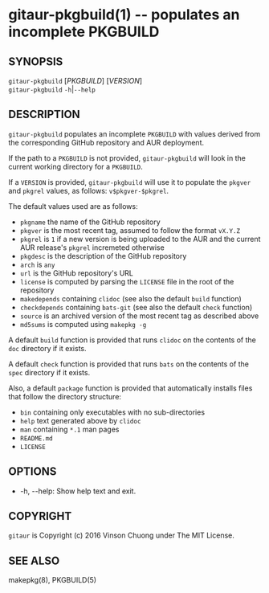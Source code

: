 # gitaur-pkgbuild(1) -- populates an incomplete PKGBUILD

## SYNOPSIS
`gitaur-pkgbuild` [_PKGBUILD_] [_VERSION_]<br>
`gitaur-pkgbuild` `-h`|`--help`<br>

## DESCRIPTION
`gitaur-pkgbuild` populates an incomplete `PKGBUILD` with values derived from
the corresponding GitHub repository and AUR deployment.

If the path to a `PKGBUILD` is not provided, `gitaur-pkgbuild` will look in the
current working directory for a `PKGBUILD`.

If a `VERSION` is provided, `gitaur-pkgbuild` will use it to populate the
`pkgver` and `pkgrel` values, as follows: `v$pkgver-$pkgrel`.

The default values used are as follows:

* `pkgname` the name of the GitHub repository
* `pkgver` is the most recent tag, assumed to follow the format `vX.Y.Z`
* `pkgrel` is `1` if a new version is being uploaded to the AUR and the
  current AUR release's `pkgrel` incremeted otherwise
* `pkgdesc` is the description of the GitHub repository
* `arch` is `any`
* `url` is the GitHub repository's URL
* `license` is computed by parsing the `LICENSE` file in the root of the
  repository
* `makedepends` containing `clidoc` (see also the default `build` function)
* `checkdepends` containing `bats-git` (see also the default `check` function)
* `source` is an archived version of the most recent tag as described above
* `md5sums` is computed using `makepkg -g`

A default `build` function is provided that runs `clidoc` on the
contents of the `doc` directory if it exists.

A default `check` function is provided that runs `bats` on the
contents of the `spec` directory if it exists.

Also, a default `package` function is provided that automatically installs
files that follow the directory structure:

* `bin` containing only executables with no sub-directories
* `help` text generated above by `clidoc`
* `man` containing `*.1` man pages
* `README.md`
* `LICENSE`

## OPTIONS
* -h, --help:
  Show help text and exit.

## COPYRIGHT
`gitaur` is Copyright (c) 2016 Vinson Chuong under The MIT License.

## SEE ALSO
makepkg(8), PKGBUILD(5)
